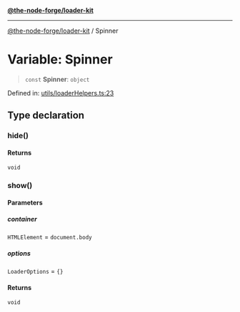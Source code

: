 [**@the-node-forge/loader-kit**](../README.md)

---

[@the-node-forge/loader-kit](../globals.md) / Spinner

# Variable: Spinner

> `const` **Spinner**: `object`

Defined in:
[utils/loaderHelpers.ts:23](https://github.com/The-Node-Forge/loader-kit/blob/559e38d73fb510c3fd742669b127bb9fc0faa185/src/utils/loaderHelpers.ts#L23)

## Type declaration

### hide()

#### Returns

`void`

### show()

#### Parameters

##### container

`HTMLElement` = `document.body`

##### options

`LoaderOptions` = `{}`

#### Returns

`void`
